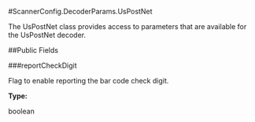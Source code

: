 #ScannerConfig.DecoderParams.UsPostNet

The UsPostNet class provides access to parameters that are available
 for the UsPostNet decoder.



##Public Fields

###reportCheckDigit

Flag to enable reporting the bar code check digit.

**Type:**

boolean


